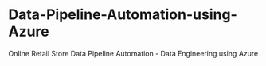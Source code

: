 # Data-Pipeline-Automation-using-Azure
Online Retail Store Data Pipeline Automation - Data Engineering using Azure
